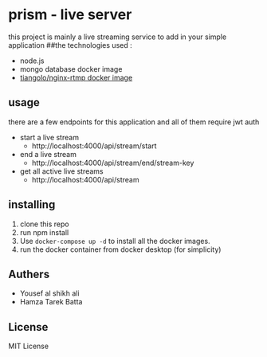 # prism - live server 

this project is mainly a live streaming service to add in your simple application 
##the technologies used : 
- node.js 
- mongo database docker image 
- [tiangolo/nginx-rtmp docker image](https://hub.docker.com/r/tiangolo/nginx-rtmp)


## usage 
there are a few endpoints for this application and all of them require jwt auth 
- start a live stream
    - http://localhost:4000/api/stream/start
- end a live stream
    - http://localhost:4000/api/stream/end/stream-key 
- get all active live streams
    - http://localhost:4000/api/stream

## installing 
1. clone this repo 
2. run npm install
3. Use `docker-compose up -d` to install all the docker images.
4. run the docker container from docker desktop (for simplicity)



## Authers 
- Yousef al shikh ali 
- Hamza Tarek Batta 

## License

MIT License
